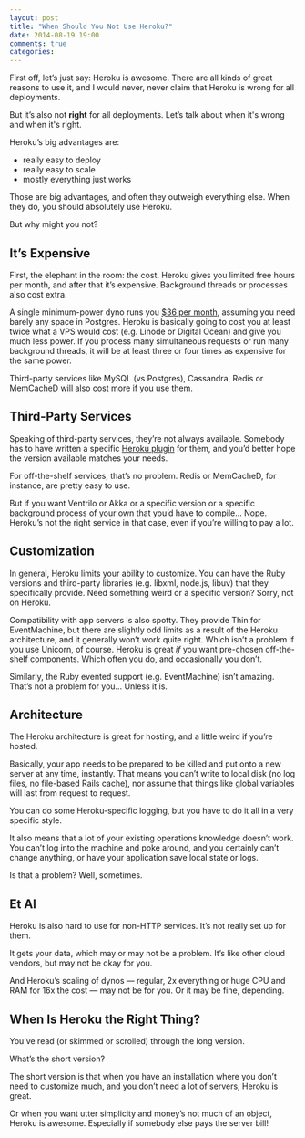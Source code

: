 ```yaml
---
layout: post
title: "When Should You Not Use Heroku?"
date: 2014-08-19 19:00
comments: true
categories: 
---
```

First off, let’s just say: Heroku is awesome. There are all kinds
of great reasons to use it, and I would never, never claim that
Heroku is wrong for all deployments.

But it’s also not <b>right</b> for all deployments. Let’s talk about
when it's wrong and when it's right.

Heroku’s big advantages are:

* really easy to deploy
* really easy to scale
* mostly everything just works

Those are big advantages, and often they outweigh everything else.
When they do, you should absolutely use Heroku.

But why might you not?

## It’s Expensive

First, the elephant in the room: the cost. Heroku gives you limited
free hours per month, and after that it’s expensive. Background
threads or processes also cost extra.

A single minimum-power dyno runs you
<a href="https://www.heroku.com/pricing">$36 per month</a>, assuming you
need barely any space in Postgres. Heroku is basically going to
cost you at least twice what a VPS would cost (e.g. Linode or Digital Ocean)
and give you much less power. If you process many
simultaneous requests or run many background threads, it will be
at least three or four times as expensive for the same power.

Third-party services like MySQL (vs Postgres), Cassandra, Redis or
MemCacheD will also cost more if you use them.

## Third-Party Services

Speaking of third-party services, they’re not always available.
Somebody has to have written a specific
<a href="https://addons.heroku.com/">Heroku plugin</a> for them,
and you’d better hope the version available matches your needs.

For off-the-shelf services, that’s no problem. Redis or MemCacheD,
for instance, are pretty easy to use.

But if you want Ventrilo or Akka or a specific version or a
specific background process of your own that you’d have to compile…
Nope. Heroku’s not the right service in that case, even if you’re
willing to pay a lot.

## Customization

In general, Heroku limits your ability to customize. You can have
the Ruby versions and third-party libraries (e.g. libxml, node.js,
libuv) that they specifically provide. Need something weird or
a specific version? Sorry, not on Heroku.

Compatibility with app servers is also spotty. They provide Thin
for EventMachine, but there are slightly odd limits as a result
of the Heroku architecture, and it generally won’t work quite
right. Which isn’t a problem if you use Unicorn, of course.
Heroku is great *if* you want pre-chosen off-the-shelf components.
Which often you do, and occasionally you don’t.

Similarly, the Ruby evented support (e.g. EventMachine) isn’t
amazing. That’s not a problem for you… Unless it is.

## Architecture

The Heroku architecture is great for hosting, and a little weird
if you’re hosted.

Basically, your app needs to be prepared to be killed and put onto
a new server at any time, instantly. That means you can’t write
to local disk (no log files, no file-based Rails cache), nor
assume that things like global variables will last from
request to request.

You can do some Heroku-specific logging, but you have to do it
all in a very specific style.

It also means that a lot of your existing operations knowledge
doesn’t work. You can’t log into the machine and poke around,
and you certainly can’t change anything, or have your
application save local state or logs.

Is that a problem? Well, sometimes.

## Et Al

Heroku is also hard to use for non-HTTP services. It’s not
really set up for them.

It gets your data, which may or may not be a problem. It’s
like other cloud vendors, but may not be okay for you.

And Heroku’s scaling of dynos — regular, 2x everything
or huge CPU and RAM for 16x the cost — may not be for
you. Or it may be fine, depending.

## When Is Heroku the Right Thing?

You’ve read (or skimmed or scrolled) through the long
version.

What’s the short version?

The short version is that when you have an installation
where you don’t need to customize much, and you don’t
need a lot of servers, Heroku is great.

Or when you want utter simplicity and money’s not much
of an object, Heroku is awesome. Especially if somebody
else pays the server bill!


